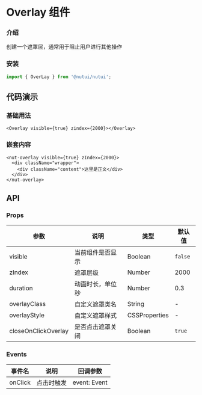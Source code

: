 # Overlay 组件

### 介绍

创建一个遮罩层，通常用于阻止用户进行其他操作

### 安装


``` javascript
import { OverLay } from '@nutui/nutui';
```

## 代码演示

### 基础用法

```tsx
<Overlay visible={true} zindex={2000}></Overlay>
```

### 嵌套内容

```tsx
<nut-overlay visible={true} zIndex={2000}>
  <div className="wrapper">
    <div className="content">这里是正文</div>
  </div>
</nut-overlay>
```

## API

### Props

| 参数                   | 说明             | 类型           | 默认值 |
| ---------------------- | ---------------- | -------------- | ------ |
| visible                   | 当前组件是否显示 | Boolean        | `false`  |
| zIndex                | 遮罩层级         | Number | 2000   |
| duration               | 动画时长，单位秒 | Number | 0.3    |
| overlayClass          | 自定义遮罩类名   | String         | -      |
| overlayStyle          | 自定义遮罩样式   | CSSProperties  | -      |
| closeOnClickOverlay | 是否点击遮罩关闭 | Boolean        | `true`   |

### Events

| 事件名 | 说明       | 回调参数     |
| ------ | ---------- | ------------ |
| onClick  | 点击时触发 | event: Event |
